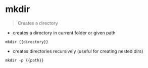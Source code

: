 # mkdir

> Creates a directory

- creates a directory in current folder or given path

`mkdir {{directory}}`

- creates directories recursively (useful for creating nested dirs)

`mkdir -p {{path}}`
